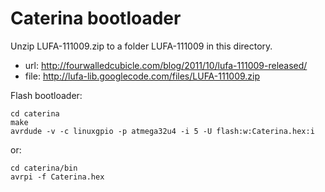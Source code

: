 Caterina bootloader
===================

Unzip LUFA-111009.zip to a folder LUFA-111009 in this directory.

- url:   http://fourwalledcubicle.com/blog/2011/10/lufa-111009-released/
- file:  http://lufa-lib.googlecode.com/files/LUFA-111009.zip

Flash bootloader:

	cd caterina
	make
	avrdude -v -c linuxgpio -p atmega32u4 -i 5 -U flash:w:Caterina.hex:i

or:

	cd caterina/bin
	avrpi -f Caterina.hex
